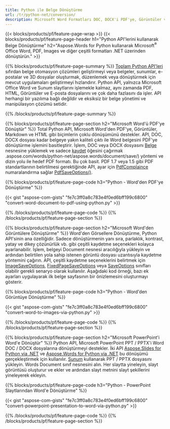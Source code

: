```yaml
---
title: Python ile Belge Dönüştürme 
url: /tr/python-net/conversion/
description: Microsoft Word Formatları DOC, DOCX'i PDF'ye, Görüntüler ve daha fazlasının yanı sıra Sunum Slaytları, E-posta Mesajları ve 3D Görüntüleri yalnızca birkaç satır Python koduna dönüştürün.
---
```


{{< blocks/products/pf/feature-page-wrap >}}
{{< blocks/products/pf/feature-page-header h1="Python API'lerini kullanarak Belge Dönüştürme" h2="Aspose.Words for Python kullanarak Microsoft<sup>&reg;</sup> Office Word, PDF, Images ve diğer çeşitli formatları .NET üzerinden dönüştürün." >}}

{{% blocks/products/pf/feature-page-summary %}}
[Toplam Python API'leri](https://products.aspose.com/total/python-net/) sıfırdan belge otomasyon çözümleri geliştirmeyi veya belgeler, sunumlar, e-postalar ve 3D dosyalar oluşturmak, düzenlemek veya dönüştürmek için mevcut uygulamaları geliştirmeyi hızlandırır. Python API, yalnızca Microsoft Office Word ve Sunum slaytlarını işlemekle kalmaz, aynı zamanda PDF, HTML, Görüntüler ve E-posta dosyalarını ve çok daha fazlasını da işler. API herhangi bir yazılıma bağlı değildir ve eksiksiz bir belge yönetimi ve manipülasyon çözümü setidir.

{{% /blocks/products/pf/feature-page-summary  %}}

{{% blocks/products/pf/feature-page-section  h2="Microsoft Word'ü PDF'ye Dönüştür" %}}
Total Python API, Microsoft Word'den PDF'ye, Görüntüler, Markdown ve HTML gibi biçimlerin çoklu dönüşümünü destekler. API, DOC, DOCX dosyası kadar belgeye yakın kaliteli çıktı ile Word belgesini PDF'ye dönüştürme işlemini basitleştirir. İşlem, DOC veya DOCX dosyasını [Belge](https://reference.aspose.com/words/python-net/aspose.words/document/) nesnesine yüklemek ve sadece [kaydet](https://reference) öğesini çağırmak .aspose.com/words/python-net/aspose.words/document/save/) yöntemi ve dizin yolu ile hedef PDF formatı. Bu çok basit. PDF 1.7 veya 1.5 gibi PDF standartlarının belirtilmesi gerektiğinde API, ayar için [PdfComplaince](https://reference.aspose.com/words/python-net/aspose.words.saving/pdfcompliance/) numaralandırma sağlar [PdfSaveOptions()](https://reference.aspose.com/words/python-net/aspose.words.saving/pdfsaveoptions/). 

{{% blocks/products/pf/feature-page-code h3="Python - Word'den PDF'ye Dönüştürme" %}}

{{< gist "aspose-com-gists" "fe7c3ff0a8c783e4f0ed6bff199c6800" "convert-word-document-to-pdf-using-python.py" >}}

{{% /blocks/products/pf/feature-page-code  %}}
{{% /blocks/products/pf/feature-page-section %}}

{{% blocks/products/pf/feature-page-section  h2="Microsoft Word'den Görüntülere Dönüştürme" %}}
Word'den Görsellere Dönüştürme, Python API'sinin ana özelliğidir. Sadece dönüştürmenin yanı sıra, parlaklık, kontrast, yatay ve dikey çözünürlük vb. gibi çeşitli kaydetme seçenekleri kolayca ayarlanabilir. İşlem, belgeyi Document nesnesi aracılığıyla yükleyin ve ardından belirtilen yola sahip istenen görüntü dosyası uzantısıyla kaydetme yöntemini çağırın. API, çeşitli kaydetme seçeneklerini belirtmek için [ImageSaveOptions](https://reference.aspose.com/words/python-net/aspose.words.saving/imagesaveoptions/), [FixedPageSaveOptions](https://reference.aspose.com/words/python-net/aspose.words.saving/fixedpagesaveoptions/) veya [SaveOptions](https://reference.aspose.com/words/python-net/aspose.words.saving/saveoptions/) sınıfları olabilir gerekli senaryo olarak kullanılır. Aşağıdaki kod örneği, bazı ek ayarları uygulayarak ilk belge sayfasının bir önizlemesini oluşturmayı gösterir.

{{% blocks/products/pf/feature-page-code h3="Python - Word'den Görüntüye Dönüştürme" %}}

{{< gist "aspose-com-gists" "fe7c3ff0a8c783e4f0ed6bff199c6800" "convert-word-to-images-via-python.py" >}}

{{% /blocks/products/pf/feature-page-code  %}}
{{% /blocks/products/pf/feature-page-section %}}

{{% blocks/products/pf/feature-page-section  h2="Microsoft PowerPoint'i Word'e Dönüştür" %}}
Python API, Microsoft PowerPoint PPT / PPTX'i Word DOC / DOCX dosyalarına dönüştürmeyi destekler. İki API [Aspose.Slides for Python via .NET](https://products.aspose.com/slides/python-net/) ve [Aspose.Words for Python via .NET](https://products.aspose.com/words/python-net/) bu dönüşümü gerçekleştirmek için kullanılır. [Sunum](https://reference.aspose.com/slides/python-net/aspose.slides/presentation/) kullanarak PPT / PPTX dosyasını yükleyin. Words Document sınıf nesnesini alın. Her slaytta yineleyin, slayt görüntüsü oluşturur ve ekler ve ardından slayt metnini slayt şekillerini yineleyerek ekleyin.

{{% blocks/products/pf/feature-page-code h3="Python - PowerPoint Slaytlarından Word'e Dönüştürme" %}}

{{< gist "aspose-com-gists" "fe7c3ff0a8c783e4f0ed6bff199c6800" "convert-powerpoint-presentation-to-word-via-python.py" >}}


{{% /blocks/products/pf/feature-page-code  %}}
{{% /blocks/products/pf/feature-page-section %}}